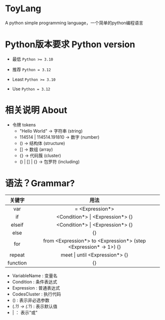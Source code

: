 # ToyLang
A python simple programming language，一个简单的python编程语言

# Python版本要求 Python version
- 最低 `Python >= 3.10` 
- 推荐 `Python = 3.12`

- Least `Python >= 3.10` 
- Use `Python = 3.12`

# 相关说明 About
- 令牌 tokens
  - "Hello World" -> 字符串 (string)
  - 114514 | 114514.191810 -> 数字 (number)
  - () -> 结构体 (structure)
  - [] -> 数组 (array)
  - {} -> 代码簇 (cluster)
  - () | [] | {} -> 包罗符 (including)

# 语法？Grammar?
| 关键字 | 用法 |
| :----: | :----: |
| var    | <VariableName> = <Expression*> |
| if     | <Condition*> \| <Expression*> {<CodesCluster>} |
| elseif | <Condition*> \| <Expression*> {<CodesCluster>} |
| else   | {<CodesCluster>} |
| for    | <VariableName> from <Expression*> to <Expression*> (step <Expression* -> 1>) {<CodesCluster>} |
| repeat | meet \| until  <Expression*> {<CodesCluster>}|
| function | <FunctionName> {<CodesCluster>} |

- VariableName : 变量名
- Condition : 条件表达式
- Expression : 普通表达式
- CodesCluster : 执行代码
- () : 表示非必选参数
- (.*?) -> (.*?) : 表示默认值
- | ： 表示"或"
